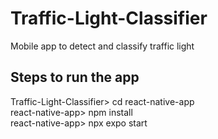 # Traffic-Light-Classifier
Mobile app to detect and classify traffic light

## Steps to run the app
Traffic-Light-Classifier> cd react-native-app  
react-native-app> npm install  
react-native-app> npx expo start
